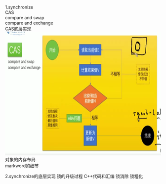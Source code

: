 1.synchronize    
CAS     
  compare and swap    
  compare and exchange    
CAS底层实现      
<img src="https://github.com/lynlive/study/blob/main/image/cas.jpg" height="400" width="700" >
对象的内存布局     
markword的细节      

2.synchronize的底层实现
锁的升级过程
  C++代码和汇编
锁消除
锁粗化
